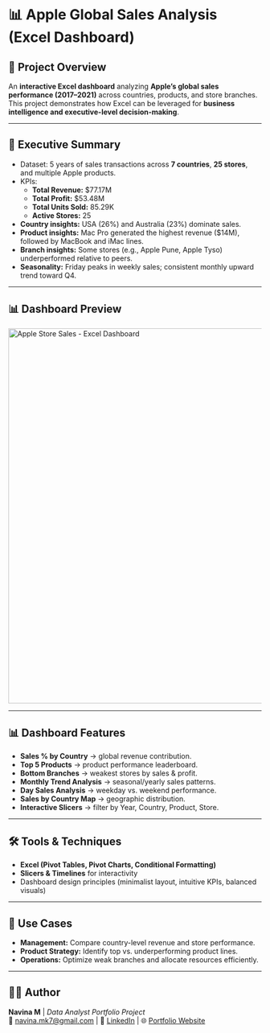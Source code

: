 # 📊 Apple Global Sales Analysis (Excel Dashboard)

## 📌 Project Overview  
An **interactive Excel dashboard** analyzing **Apple’s global sales performance (2017–2021)** across countries, products, and store branches.  
This project demonstrates how Excel can be leveraged for **business intelligence and executive-level decision-making**.  

---

## 🔑 Executive Summary  
- Dataset: 5 years of sales transactions across **7 countries**, **25 stores**, and multiple Apple products.  
- KPIs:  
  - **Total Revenue:** $77.17M  
  - **Total Profit:** $53.48M  
  - **Total Units Sold:** 85.29K  
  - **Active Stores:** 25  
- **Country insights:** USA (26%) and Australia (23%) dominate sales.  
- **Product insights:** Mac Pro generated the highest revenue ($14M), followed by MacBook and iMac lines.  
- **Branch insights:** Some stores (e.g., Apple Pune, Apple Tyso) underperformed relative to peers.  
- **Seasonality:** Friday peaks in weekly sales; consistent monthly upward trend toward Q4.  

---

## 📊 Dashboard Preview  
<img width="1858" height="746" alt="Apple Store Sales - Excel Dashboard" src="https://github.com/user-attachments/assets/08f44cae-333d-499b-b14d-06259c428f7b" />

---

## 📊 Dashboard Features  
- **Sales % by Country** → global revenue contribution.  
- **Top 5 Products** → product performance leaderboard.  
- **Bottom Branches** → weakest stores by sales & profit.  
- **Monthly Trend Analysis** → seasonal/yearly sales patterns.  
- **Day Sales Analysis** → weekday vs. weekend performance.  
- **Sales by Country Map** → geographic distribution.  
- **Interactive Slicers** → filter by Year, Country, Product, Store.  

---

## 🛠 Tools & Techniques  
- **Excel (Pivot Tables, Pivot Charts, Conditional Formatting)**  
- **Slicers & Timelines** for interactivity  
- Dashboard design principles (minimalist layout, intuitive KPIs, balanced visuals)  

---

## 📌 Use Cases  
- **Management:** Compare country-level revenue and store performance.  
- **Product Strategy:** Identify top vs. underperforming product lines.  
- **Operations:** Optimize weak branches and allocate resources efficiently.  

---

## 👩‍💻 Author  
**Navina M** | *Data Analyst Portfolio Project*  
📧 [navina.mk7@gmail.com](mailto:navina.mk7@gmail.com) | 💼 [LinkedIn](https://www.linkedin.com/in/navina-m/) | 🌐 [Portfolio Website](https://navina-murugadas.github.io/Portfolio/)


